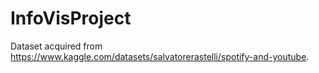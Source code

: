 # InfoVisProject

Dataset acquired from https://www.kaggle.com/datasets/salvatorerastelli/spotify-and-youtube.
